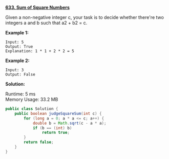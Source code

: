 **[633. Sum of Square Numbers](https://leetcode.com/problems/sum-of-square-numbers/)**

Given a non-negative integer c, your task is to decide whether there're two integers a and b such that a2 + b2 = c.

**Example 1:**
```
Input: 5
Output: True
Explanation: 1 * 1 + 2 * 2 = 5
```

**Example 2:**
```
Input: 3
Output: False
```



**Solution:**

Runtime: 5 ms<br/>
Memory Usage: 33.2 MB

```java
public class Solution {
    public boolean judgeSquareSum(int c) {
        for (long a = 0; a * a <= c; a++) {
            double b = Math.sqrt(c - a * a);
            if (b == (int) b)
                return true;
        }
        return false;
    }
}
```